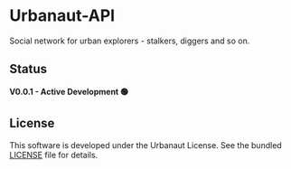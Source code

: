 # Urbanaut-API

Social network for urban explorers - stalkers, diggers and so on.

## Status

**V0.0.1 - Active Development 🟢**

## License

This software is developed under the Urbanaut License. See the bundled [LICENSE](LICENSE) file for details.